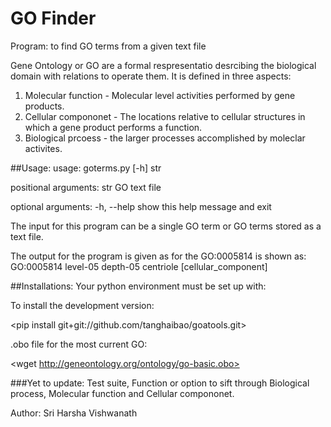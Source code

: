 # GO Finder
Program: to find GO terms from a given text file

Gene Ontology or GO are a formal respresentatio desrcibing the biological domain with relations to operate them.
It is defined in three aspects:
1. Molecular function - Molecular level activities performed by gene products.
2. Cellular compononet - The locations relative to cellular structures in which a gene product performs a function.
3. Biological prcoess - the larger processes accomplished by moleclar activites.

##Usage:
usage: goterms.py [-h] str

positional arguments:
  str         GO text file

optional arguments:
  -h, --help  show this help message and exit
  
The input for this program can be a single GO term or GO terms stored as a text file.

The output for the program is given as for the GO:0005814  is shown as:
GO:0005814      level-05        depth-05        centriole [cellular_component]

##Installations:
Your python environment must be set up with:

<pip install goatools>

To install the development version:

<pip install git+git://github.com/tanghaibao/goatools.git>

.obo file for the most current GO:

<wget http://geneontology.org/ontology/go-basic.obo>


###Yet to update:
Test suite,
Function or option to sift through Biological process, Molecular function and Cellular compononet.

Author: Sri Harsha Vishwanath
